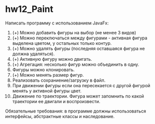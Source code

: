 # hw12_Paint

 Написать программу с использованием JavaFx:
 1. (+) Можно добавить фигуры на выбор (не менее 3 видов)
 2. (+) Можно переключаться между фигурами - активная фигура выделена цветом, у остальных только контур.
 3. (+) Можно удалять фигуры (последняя оставшаяся фигура не должна удаляться).
 4. (+) Активную фигуру можно двигать.
 5. (+) Агрегация: несколько фигур можно объединить в одну.
 6. Фигуры можно клонировать.
 7. (+) Можно менять размер фигур.
 8. Реализовать сохраниение/загрузку в файл.
 9. При движении фигуры если она пересекается с другой фигурой менять у активной фигуры цвет.
 10. Движение по траектории. Фигура может запомнить по какой траектории ее двигали и воспроизвести.

 Обязательные требования:
 в программе должны использоваться интерфейсы, абстрактные классы и наследование.
